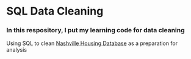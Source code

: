 # SQL Data Cleaning
### In this respository, I put my learning code for data cleaning
Using SQL to clean [Nashville Housing Database](https://github.com/AlexTheAnalyst/PortfolioProjects/blob/main/Nashville%20Housing%20Data%20for%20Data%20Cleaning.xlsx) as a preparation for analysis
